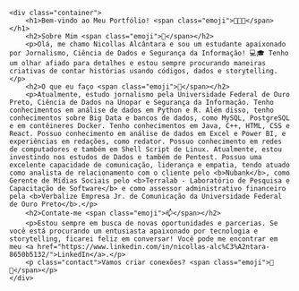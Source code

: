 <!DOCTYPE html>
<html lang="en">

<head>
    <meta charset="UTF-8">
    <meta name="viewport" content="width=device-width, initial-scale=1.0">

    <div class="container">
        <h1>Bem-vindo ao Meu Portfólio! <span class="emoji">👩‍💻📰</span></h1>
        <h2>Sobre Mim <span class="emoji">🌟</span></h2>
        <p>Olá, me chamo Nicollas Alcântara e sou um estudante apaixonado por Jornalismo, Ciência de Dados e Segurança da Informação! 💻🎓 Tenho um olhar afiado para detalhes e estou sempre procurando maneiras criativas de contar histórias usando códigos, dados e storytelling.</p>
        <h2>O que eu faço <span class="emoji">🚀</span></h2>
        <p>Atualmente, estudo jornalismo pela Universidade Federal de Ouro Preto, Ciência de Dados na Unopar e Segurança da Informação. Tenho conhecimentos em análise de dados em Python e R. Além disso, tenho conhecimentos sobre Big Data e bancos de dados, como MySQL, PostgreSQL e em contêineres Docker. Tenho conhecimentos em Java, C++, HTML, CSS e React. Possuo conhecimento em análise de dados em Excel e Power BI, e experiências em redações, como redator. Possuo conhecimento em redes de computadores e também em Shell Script de Linux. Atualmente, estou investindo nos estudos de Dados e também de Pentest. Possuo uma excelente capacidade de comunicação, liderança e empatia, tendo atuado como analista de relacionamento com o cliente pelo <b>Nubank</b>, como Gerente de Mídias Sociais pelo <b>Terralab - Laboratório de Pesquisa e Capacitação de Software</b> e como assessor administrativo financeiro pela <b>Verbalize Empresa Jr. de Comunicação da Universidade Federal de Ouro Preto</b>.</p>
        <h2>Contate-me <span class="emoji">📫</span></h2>
        <p>Estou sempre em busca de novas oportunidades e parcerias. Se você está procurando um entusiasta apaixonado por tecnologia e storytelling, ficarei feliz em conversar! Você pode me encontrar em meu <a href="https://www.linkedin.com/in/nicollas-alc%C3%A2ntara-8650b5132/">LinkedIn</a>.</p>
        <p class="contact">Vamos criar conexões? <span class="emoji">🌟✨</span></p>
    </div>
</body>

</html>
